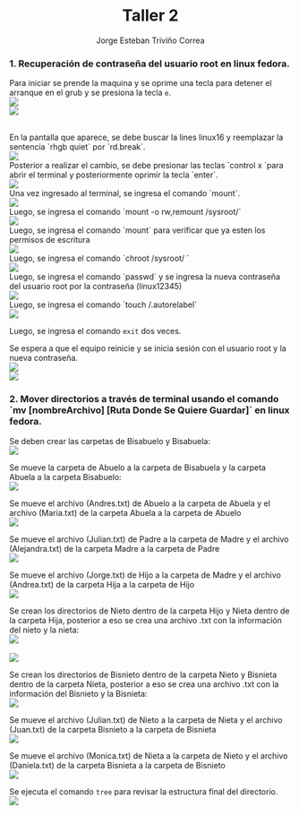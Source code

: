 <h1 align="center "><strong>Taller 2</strong></h1>


<p align="center">
Jorge Esteban Triviño Correa
</p>

<h3>1. Recuperación de contraseña del usuario root en linux fedora.</h3>

Para iniciar se prende la maquina y se oprime una tecla para detener el arranque en el grub y se presiona la tecla `e`. 
<br>
<img src="./Resources/1.png"/>
<br>
<img src="./Resources/2.png"/>

<br>
En la pantalla que aparece, se debe buscar la lines linux16 y reemplazar la sentencia `rhgb quiet` por `rd.break`.
<br>
<img src="./Resources/3.png"/>

<br>
Posterior a realizar el cambio, se debe presionar las teclas `control x `para abrir el terminal y posteriormente oprimir la tecla `enter`.
<br>
<img src="./Resources/4.png"/>

<br>
Una vez ingresado al terminal, se ingresa el comando `mount`.
<br>
<img src="./Resources/5.png"/>

<br>
Luego, se ingresa el comando `mount -o rw,remount /sysroot/`
<br>
<img src="./Resources/6.png"/>

<br>
Luego, se ingresa el comando `mount` para verificar que ya esten los permisos de escritura
<br>
<img src="./Resources/7.png"/>

<br>
Luego, se ingresa el comando `chroot /sysroot/ `
<br>
<img src="./Resources/8.png"/>

<br>
Luego, se ingresa el comando `passwd` y se ingresa la nueva contraseña del usuario root por la contraseña (linux12345)
<br>
<img src="./Resources/9.png"/>

<br>
Luego, se ingresa el comando `touch /.autorelabel`
<br>
<img src="./Resources/10.png"/>
<br>

Luego, se ingresa el comando `exit` dos veces.

Se espera a que el equipo reinicie y se inicia sesión con el usuario root y la nueva contraseña.
<br>
<img src="./Resources/11.png"/>
<br>
<img src="./Resources/12.png"/>
<br>


<h3>2. Mover directorios a través de terminal usando el comando `mv [nombreArchivo] [Ruta Donde Se Quiere Guardar]` en linux fedora.</h3>
Se deben crear las carpetas de Bisabuelo y Bisabuela:
<br>
<img src="./Resources/13.png"/>
<br>

Se mueve la carpeta de Abuelo a la carpeta de Bisabuela y la carpeta Abuela a la carpeta Bisabuelo:
<br>
<img src="./Resources/14.png"/>
<br>

Se mueve el archivo (Andres.txt) de Abuelo a la carpeta de Abuela y el archivo (Maria.txt) de la carpeta Abuela a la carpeta de Abuelo
<br>
<img src="./Resources/15.png"/>
<br>

Se mueve el archivo (Julian.txt) de Padre a la carpeta de Madre y el archivo (Alejandra.txt) de la carpeta Madre a la carpeta de Padre
<br>
<img src="./Resources/16.png"/>
<br>

Se mueve el archivo (Jorge.txt) de Hijo a la carpeta de Madre y el archivo (Andrea.txt) de la carpeta Hija a la carpeta de Hijo
<br>
<img src="./Resources/17.png"/>
<br>

Se crean los directorios de Nieto dentro de la carpeta Hijo y Nieta dentro de la carpeta Hija, posterior a eso se crea una archivo .txt con la información del nieto y la nieta:
<br>
<img src="./Resources/18.png"/>
<br>
<br>
<img src="./Resources/19.png"/>
<br>

Se crean los directorios de Bisnieto dentro de la carpeta Nieto y Bisnieta dentro de la carpeta Nieta, posterior a eso se crea una archivo .txt con la información del Bisnieto y la Bisnieta:
<br>
<img src="./Resources/20.png"/>
<br>

Se mueve el archivo (Julian.txt) de Nieto a la carpeta de Nieta y el archivo (Juan.txt) de la carpeta Bisnieto a la carpeta de Bisnieta
<br>
<img src="./Resources/21.png"/>
<br> 

Se mueve el archivo (Monica.txt) de Nieta a la carpeta de Nieto y el archivo (Daniela.txt) de la carpeta Bisnieta a la carpeta de Bisnieto
<br>
<img src="./Resources/22.png"/>
<br> 

Se ejecuta el comando `tree` para revisar la estructura final del directorio.
<br>
<img src="./Resources/23.png"/>
<br> 